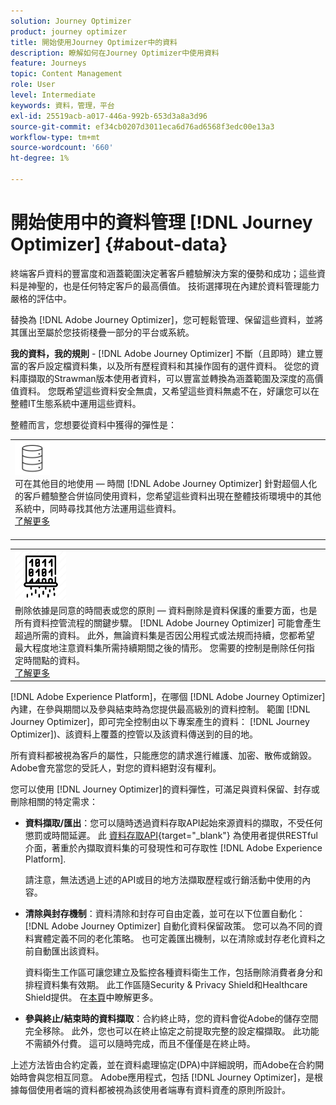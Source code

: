 ```yaml
---
solution: Journey Optimizer
product: journey optimizer
title: 開始使用Journey Optimizer中的資料
description: 瞭解如何在Journey Optimizer中使用資料
feature: Journeys
topic: Content Management
role: User
level: Intermediate
keywords: 資料，管理，平台
exl-id: 25519acb-a017-446a-992b-653d3a8a3d96
source-git-commit: ef34cb0207d3011eca6d76ad6568f3edc00e13a3
workflow-type: tm+mt
source-wordcount: '660'
ht-degree: 1%

---
```


# 開始使用中的資料管理 [!DNL Journey Optimizer] {#about-data}

終端客戶資料的豐富度和涵蓋範圍決定著客戶體驗解決方案的優勢和成功；這些資料是神聖的，也是任何特定客戶的最高價值。 技術選擇現在內建於資料管理能力嚴格的評估中。

替換為 [!DNL Adobe Journey Optimizer]，您可輕鬆管理、保留這些資料，並將其匯出至屬於您技術棧疊一部分的平台或系統。

**我的資料，我的規則** - [!DNL Adobe Journey Optimizer] 不斷（且即時）建立豐富的客戶設定檔資料集，以及所有歷程資料和其操作固有的選件資料。 從您的資料庫擷取的Strawman版本使用者資料，可以豐富並轉換為涵蓋範圍及深度的高價值資料。 您既希望這些資料安全無虞，又希望這些資料無處不在，好讓您可以在整體IT生態系統中運用這些資料。

整體而言，您想要從資料中獲得的彈性是：


<table style="table-layout:fixed">
<tr style="border: 0;">
  <td>
    <div><img alt="目的地" src="assets/do-not-localize/dest.png" /> 
    <br>可在其他目的地使用 — 時間 [!DNL Adobe Journey Optimizer] 針對超個人化的客戶體驗整合併協同使用資料，您希望這些資料出現在整體技術環境中的其他系統中，同時尋找其他方法運用這些資料。
    <div>
     <a href="../start/ajo-integrations.md">了解更多</a></div>
    </div>
    <br>
  </td>
</tr>
</table>

<!--td>
    <div><img alt="retention" src="assets/do-not-localize/retention.png" />  
    <br>Retained for a stipulated duration – Industry or regional regulations (such as GDPR or CCPA) or internal data governance policies stipulate how long or how short a duration, data needs to be maintained or archived in Adobe Experience Platform Data Lake. <a href="../privacy/get-started-privacy.md">Learn more</a></div>
  </td>
</tr>
<tr style="border: 0;"-->
<table style="table-layout:fixed">
<tr style="border: 0;">
  <td>
    <div><img alt="原則" src="assets/do-not-localize/policy.png" /> 
    <br>刪除依據是同意的時間表或您的原則 — 資料刪除是資料保護的重要方面，也是所有資料控管流程的關鍵步驟。 [!DNL Adobe Journey Optimizer] 可能會產生超過所需的資料。 此外，無論資料集是否因公用程式或法規而持續，您都希望最大程度地注意資料集所需持續期間之後的情形。 您需要的控制是刪除任何指定時間點的資料。 
    </div>
      <div>
     <a href="../privacy/data-hygiene.md">了解更多</a></div>
    </div>
  </td>
</tr>
</table>

[!DNL Adobe Experience Platform]，在哪個 [!DNL Adobe Journey Optimizer] 內建，在參與期間以及參與結束時為您提供最高級別的資料控制。 範圍 [!DNL Journey Optimizer]，即可完全控制由以下專案產生的資料： [!DNL Journey Optimizer])、該資料上覆蓋的控管以及該資料傳送到的目的地。

所有資料都被視為客戶的屬性，只能應您的請求進行維護、加密、散佈或銷毀。 Adobe會充當您的受託人，對您的資料絕對沒有權利。

您可以使用 [!DNL Journey Optimizer]的資料彈性，可滿足與資料保留、封存或刪除相關的特定需求：

* **資料擷取/匯出**：您可以隨時透過資料存取API起始來源資料的擷取，不受任何懲罰或時間延遲。 此 [資料存取API](https://experienceleague.adobe.com/docs/experience-platform/data-access/api.html){target="_blank"} 為使用者提供RESTful介面，著重於內擷取資料集的可發現性和可存取性 [!DNL Adobe Experience Platform]. <!--In the future (on roadmap), you can use file-based destinations to export and migrate log data from Adobe Journey Optimizer. -->

   請注意，無法透過上述的API或目的地方法擷取歷程或行銷活動中使用的內容。

<!--
* **Profile Service Data Retention**: For Behavioral and Time series data appended to any Profile, you may choose to use Journey Optimizer’s default setting of retaining this data for up to 30 days from the date of its addition to a Profile, or until an alternative time-period selected by the you. The time that Adobe keeps this data varies from contract to contract, and is outlined in an organization’s data retention policy.

  Learn more about Experience Event expirations in [Adobe Experience Platform documentation](https://experienceleague.adobe.com/docs/experience-platform/profile/event-expirations.html){target="_blank"}.
-->

* **清除與封存機制**：資料清除和封存可自由定義，並可在以下位置自動化： [!DNL Adobe Journey Optimizer] 自動化資料保留政策。 您可以為不同的資料實體定義不同的老化策略。 也可定義匯出機制，以在清除或封存老化資料之前自動匯出該資料。

   資料衛生工作區可讓您建立及監控各種資料衛生工作，包括刪除消費者身分和排程資料集有效期。 此工作區隨Security &amp; Privacy Shield和Healthcare Shield提供。 在[本頁](../privacy/data-hygiene.md)中瞭解更多。

<!--
* **Data Lake and Deletions**: Customer Data stored in the Data Lake can be retained by Journey Optimizer:
    
    * for 7 days to facilitate the onboarding of Customer Data into the Profile Services, after which it may be permanently deleted, or
    * until chosen to be deleted by you

-->

* **參與終止/結束時的資料擷取**：合約終止時，您的資料會從Adobe的儲存空間完全移除。 此外，您也可以在終止協定之前提取完整的設定檔擷取。 此功能不需額外付費。 這可以隨時完成，而且不僅僅是在終止時。

上述方法皆由合約定義，並在資料處理協定(DPA)中詳細說明，而Adobe在合約開始時會與您相互同意。 Adobe應用程式，包括 [!DNL Journey Optimizer]，是根據每個使用者端的資料都被視為該使用者端專有資料資產的原則所設計。
